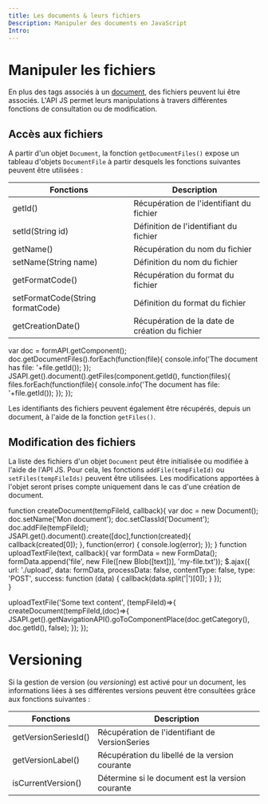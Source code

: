 ```yaml
---
title: Les documents & leurs fichiers
Description: Manipuler des documents en JavaScript
Intro: 
---
```


# Manipuler les fichiers

En plus des tags associés à un [document](broken-link.md), des fichiers peuvent lui être associés.
L'API JS permet leurs manipulations à travers différentes fonctions de consultation ou de modification.

## Accès aux fichiers

A partir d'un objet `Document`, la fonction `getDocumentFiles()` expose un tableau d'objets `DocumentFile` à partir desquels les fonctions suivantes peuvent être utilisées : 

| Fonctions                                             | Description                                                                    |
|-------------------------------------------------------|--------------------------------------------------------------------------------|
|getId()                                                | Récupération de l'identifiant du fichier                                       |   
|setId(String id)                                       | Définition de l'identifiant du fichier                                         |        
|getName()                                              | Récupération du nom du fichier                                                 |        
|setName(String name)                                   | Définition du nom du fichier                                                   |        
|getFormatCode()                                        | Récupération du format du fichier                                              |        
|setFormatCode(String formatCode)                       | Définition du format du fichier                                                |        
|getCreationDate()                                      | Récupération de la date de création du fichier                                 |        


var doc = formAPI.getComponent();
doc.getDocumentFiles().forEach(function(file){
   console.info('The document has file: '+file.getId());
});
JSAPI.get().document().getFiles(component.getId(), function(files){
    files.forEach(function(file){
        console.info('The document has file: '+file.getId());
    }); 
});

Les identifiants des fichiers peuvent également être récupérés, depuis un document, à l'aide de la fonction `getFiles()`.

## Modification des fichiers

La liste des fichiers d'un objet `Document` peut être initialisée ou modifiée à l'aide de l'API JS. 
Pour cela, les fonctions `addFile(tempFileId)` ou `setFiles(tempFileIds)` peuvent être utilisées. 
Les modifications apportées à l'objet seront prises compte uniquement dans le cas d'une création de document.


function createDocument(tempFileId, callback){
    var doc = new Document();
    doc.setName('Mon document');
    doc.setClassId('Document');
    doc.addFile(tempFileId);
    JSAPI.get().document().create([doc],function(created){
        callback(created[0]);
    }, function(error) {
    	console.log(error);
    });
}
function uploadTextFile(text, callback){
    var formData = new FormData();
    formData.append('file', new File([new Blob([text])], 'my-file.txt'));
    $.ajax({
        url: './upload',
        data: formData,
        processData: false,
        contentType: false,
        type: 'POST',
        success: function (data) {
            callback(data.split('|')[0]);
        }
    });   
}

uploadTextFile('Some text content', (tempFileId)=>{
    createDocument(tempFileId,(doc)=>{
        JSAPI.get().getNavigationAPI().goToComponentPlace(doc.getCategory(), doc.getId(), false);
    });
});

# Versioning

Si la gestion de version (ou _versioning_) est activé pour un document, les informations liées à ses différentes versions peuvent être consultées grâce aux fonctions suivantes : 

| Fonctions                                             | Description                                                                    |
|-------------------------------------------------------|--------------------------------------------------------------------------------|
|getVersionSeriesId()                                   | Récupération de l'identifiant de VersionSeries                                 |
|getVersionLabel()                                      | Récupération du libellé de la version courante                                 |
|isCurrentVersion()                                     | Détermine si le document est la version courante                               |